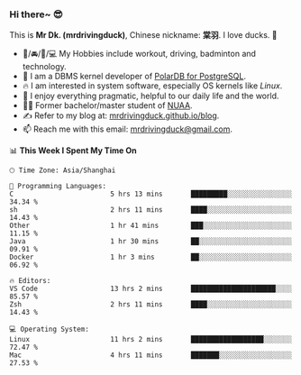 ### Hi there~ 😎

This is **Mr Dk. (mrdrivingduck)**, Chinese nickname: **棠羽**. I love ducks. 🦆

- 💪/🚘/🏸/💻 My Hobbies include workout, driving, badminton and technology.
- 🍊 I am a DBMS kernel developer of [PolarDB for PostgreSQL](https://github.com/ApsaraDB/PolarDB-for-PostgreSQL).
- 🔥 I am interested in system software, especially OS kernels like *Linux*.
- 🔧 I enjoy everything pragmatic, helpful to our daily life and the world.
- 👨‍🎓 Former bachelor/master student of [NUAA](https://en.wikipedia.org/wiki/Nanjing_University_of_Aeronautics_and_Astronautics).
- ✍ Refer to my blog at: [mrdrivingduck.github.io/blog](https://mrdrivingduck.github.io/blog/).
- 📫 Reach me with this email: [mrdrivingduck@gmail.com](mailto:mrdrivingduck@gmail.com).

<!--START_SECTION:waka-->
📊 **This Week I Spent My Time On** 

```text
🕑︎ Time Zone: Asia/Shanghai

💬 Programming Languages: 
C                        5 hrs 13 mins       █████████░░░░░░░░░░░░░░░░   34.34 % 
sh                       2 hrs 11 mins       ████░░░░░░░░░░░░░░░░░░░░░   14.43 % 
Other                    1 hr 41 mins        ███░░░░░░░░░░░░░░░░░░░░░░   11.15 % 
Java                     1 hr 30 mins        ██░░░░░░░░░░░░░░░░░░░░░░░   09.91 % 
Docker                   1 hr 3 mins         ██░░░░░░░░░░░░░░░░░░░░░░░   06.92 % 

🔥 Editors: 
VS Code                  13 hrs 2 mins       █████████████████████░░░░   85.57 % 
Zsh                      2 hrs 11 mins       ████░░░░░░░░░░░░░░░░░░░░░   14.43 % 

💻 Operating System: 
Linux                    11 hrs 2 mins       ██████████████████░░░░░░░   72.47 % 
Mac                      4 hrs 11 mins       ███████░░░░░░░░░░░░░░░░░░   27.53 % 
```


<!--END_SECTION:waka-->

<!-- ![Mr Dk.'s GitHub Stats](https://github-readme-stats.vercel.app/api?username=mrdrivingduck&count_private&show_icons=true&theme=buefy) -->

<!-- ![Most Used Languages](https://github-readme-stats.vercel.app/api/top-langs/?username=mrdrivingduck&exclude_repo=mips32-CPU,snort-tcp-socket&theme=buefy&layout=compact&langs_count=10) -->


<!--
**mrdrivingduck/mrdrivingduck** is a ✨ _special_ ✨ repository because its `README.md` (this file) appears on your GitHub profile.

Here are some ideas to get you started:

- 🔭 I’m currently working on ...
- 🌱 I’m currently learning ...
- 👯 I’m looking to collaborate on ...
- 🤔 I’m looking for help with ...
- 💬 Ask me about ...
- 📫 How to reach me: ...
- 😄 Pronouns: ...
- ⚡ Fun fact: ...
-->
